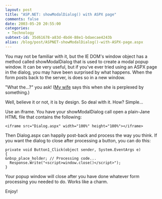 ```yaml
---
layout: post
title: "ASP.NET: showModalDialog() with ASPX page"
comments: false
date: 2003-05-20 20:55:00
categories:
 - Technology
subtext-id: 35d61678-a83d-4bd4-88e1-bdaecae4243b
alias: /blog/post/ASPNET-showModalDialog()-with-ASPX-page.aspx
---
```



You may not be familiar with it, but the IE DOM's window object has a method called showModalDialog that is used to create a modal popup window. It can be very useful, but if you've ever tried using an ASPX page in the dialog, you may have been surprised by what happens. When the form posts back to the server, is does so in a new window.

"What the...?" you ask! ([My wife](http://www.provost.org/emily-provost.asp) says this when she is perplexed by something.)

Well, believe it or not, it is by design. So deal with it. How? Simple...

Use an iframe. You have your showModalDialog call open a plain-Jane HTML file that contains the following:
    
    <iframe src="Dialog.aspx" width="100%" height="100%"></iframe>

Then Dialog.aspx can happily post-back and process the way you think. If you want the dialog to close after processing a button, you can do this:
    
    private void Button1_Click(object sender, System.EventArgs e)  
    {  
    &nbsp_place_holder; // Processing code...  
      Response.Write("<script>window.close()</script>");  
    }

Your popup window will close after you have done whatever form processing you needed to do. Works like a charm.

Enjoy!
